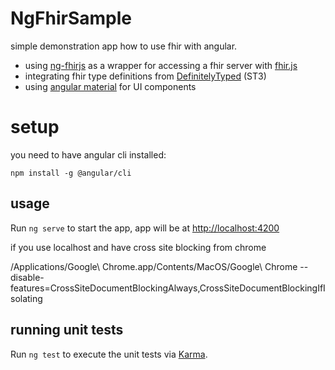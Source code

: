 # NgFhirSample

simple demonstration app how to use fhir with angular.

* using [ng-fhirjs](https://github.com/ahdis/ng-fhirjs) as a wrapper for accessing a fhir server with [fhir.js](https://github.com/FHIR/fhir.js)
* integrating fhir type definitions from [DefinitelyTyped](https://github.com/DefinitelyTyped/DefinitelyTyped/tree/master/types/fhir) (ST3)
* using [angular material](https://material.angular.io/) for UI components 

# setup

you need to have angular cli installed:

```
npm install -g @angular/cli
```

## usage
Run `ng serve` to start the app, app will be at [http://localhost:4200](http://localhost:4200/)

if you use localhost and have cross site blocking from chrome

/Applications/Google\ Chrome.app/Contents/MacOS/Google\ Chrome --disable-features=CrossSiteDocumentBlockingAlways,CrossSiteDocumentBlockingIfIsolating

## running unit tests
Run `ng test` to execute the unit tests via [Karma](https://karma-runner.github.io).


